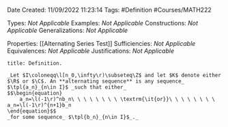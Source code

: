 <div class="topSpace"></div>

Date Created: 11/09/2022 11:23:14
Tags: #Definition #Courses/MATH222

Types: _Not Applicable_
Examples: _Not Applicable_
Constructions: _Not Applicable_
Generalizations: _Not Applicable_

Properties: [[Alternating Series Test]]
Sufficiencies: _Not Applicable_
Equivalences: _Not Applicable_
Justifications: _Not Applicable_

``` ad-Definition
title: Definition.

_Let $I\coloneqq\l[n_0,\infty\r)\subseteq\Z$ and let $K$ denote either $\R$ or $\C$. An **alternating sequence** is any sequence_ $\tpl{a_n}_{n\in I}$ _such that either_
$$\begin{equation}
    a_n=\l(-1\r)^nb_n\ \ \ \ \ \ \ \ \textrm{\it{or}}\ \ \ \ \ \ \ \ a_n=\l(-1\r)^{n+1}b_n
\end{equation}$$
_for some sequence_ $\tpl{b_n}_{n\in I}$_._

```
